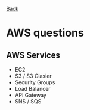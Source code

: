 [Back](../README.md)

# AWS questions

## AWS Services

 - EC2
 - S3 / S3 Glasier
 - Security Groups
 - Load Balancer
 - API Gateway 
 - SNS / SQS
